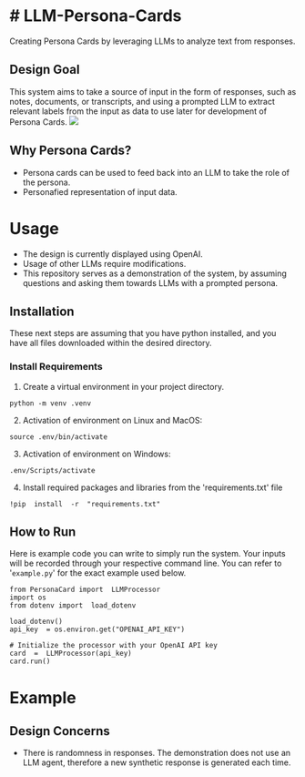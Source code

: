 # # LLM-Persona-Cards

Creating Persona Cards by leveraging LLMs to analyze text from responses.



## Design Goal
This system aims to take a source of input in the form of responses, such as notes, documents, or transcripts, and using a prompted LLM to extract relevant labels from the input as data to use later for development of Persona Cards.
![](https://ibb.co/Vm8kPJk)

## Why Persona Cards?
- Persona cards can be used to feed back into an LLM to take the role of the persona.
- Personafied representation of input data.


# Usage
- The design is currently displayed using OpenAI. 
- Usage of other LLMs require modifications.
- This repository serves as a demonstration of the system, by assuming questions and asking them towards LLMs with a prompted persona.

## Installation
These next steps are assuming that you have python installed, and you have all files downloaded within the desired directory.

### Install Requirements
1. Create a virtual environment in your project directory.
```
python -m venv .venv
```

2. Activation of environment on Linux and MacOS:
```
source .env/bin/activate
```
3. Activation of environment on Windows:
```
.env/Scripts/activate
```
4. Install required packages and libraries from the 'requirements.txt' file
```
!pip  install  -r  "requirements.txt"
```

## How to Run
Here is example code you can write to simply run the system. Your inputs will be recorded through your respective command line. You can refer to '```example.py```' for the exact example used below.
```
from PersonaCard import  LLMProcessor
import os
from dotenv import  load_dotenv

load_dotenv()
api_key  = os.environ.get("OPENAI_API_KEY")

# Initialize the processor with your OpenAI API key
card  =  LLMProcessor(api_key)
card.run()
```


# Example

## Design Concerns
- There is randomness in responses. The demonstration does not use an LLM agent, therefore a new synthetic response is generated each time.



